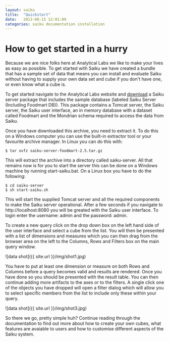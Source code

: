 ```yaml
---
layout: saiku
title:  "Quickstart"
date:   2013-08-15 12:01:09
categories: saiku documentation installation
---
```


How to get started in a hurry
=============================

Because we are nice folks here at Analytical Labs we like to make your lives as easy as possible. To get started with Saiku we have created a bundle that has a sample set of data that means you can install and evaluate Saiku without having to supply your own data set and cube if you don't have one, or even know what a cube is.

To get started navigate to the Analytical Labs website and [download](http://meteorite.bi/saiku/download) a Saiku server package that includes the sample database (labeled Saiku Server (Including Foodmart DB)). This package contains a Tomcat server, the Saiku server, the Saiku user interface, an in memory database with a dataset called Foodmart and the Mondrian schema required to access the data from Saiku.

Once you have downloaded this archive, you need to extract it. To do this on a Windows computer you can use the built-in extractor tool or your favourite archive manager. In Linux you can do this with:

    $ tar xvfz saiku-server-foodmart-2.5.tar.gz

This will extract the archive into a directory called saiku-server. All that remains now is for you to start the server this can be done on a Windows machine by running start-saiku.bat. On a Linux box you have to do the following:

    $ cd saiku-server
    $ sh start-saiku.sh

This will start the supplied Tomcat server and all the required components to make the Saiku server operational. After a few seconds if you navigate to http://localhost:8080 you will be greated with the Saiku user interface. To login enter the username: admin and the password: admin.

To create a new query click on the drop down box on the left hand side of the user interface and select a cube from the list. You will then be presented with a list of dimensions and measures which you can then drag from the browser area on the left to the Columns, Rows and Filters box on the main query window.

![data shot]({{ site.url }}/img/shot1.jpg)


You have to put at least one dimension or measure on both Rows and Columns before a query becomes valid and results are rendered. Once you have done so you should be presented with the result table. You can then continue adding more artifacts to the axes or to the filters. A single click one of the objects you have dropped will open a filter dialog which will allow you to select specific members from the list to include only these within your query.

![data shot]({{ site.url }}/img/shot3.jpg)


So there we go, pretty simple huh? Continue reading through the documentation to find out more about how to create your own cubes, what features are avaiable to users and how to customise different aspects of the Saiku system. 
